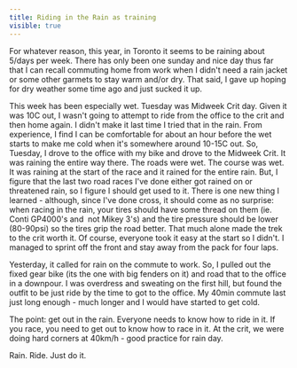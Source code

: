---title: Riding in the Rain as trainingvisible: true---For whatever reason, this year, in Toronto it seems to be raining about 5/days per week. There has only been one sunday and nice day thus far that I can recall commuting home from work when I didn't need a rain jacket or some other garmets to stay warm and/or dry. That said, I gave up hoping for dry weather some time ago and just sucked it up.

This week has been especially wet. Tuesday was Midweek Crit day. Given it was 10C out, I wasn't going to attempt to ride from the office to the crit and then home again. I didn't make it last time I tried that in the rain. From experience, I find I can be comfortable for about an hour before the wet starts to make me cold when it's somewhere around 10-15C out. So, Tuesday, I drove to the office with my bike and drove to the Midweek Crit. It was raining the entire way there. The roads were wet. The course was wet. It was raining at the start of the race and it rained for the entire rain. But, I figure that the last two road races I've done either got rained on or threatened rain, so I figure I should get used to it. There is one new thing I learned - although, since I've done cross, it should come as no surprise: when racing in the rain, your tires should have some thread on them (ie. Conti GP4000's and&nbsp; not Mikey 3's) and the tire pressure should be lower (80-90psi) so the tires grip the road better. That much alone made the trek to the crit worth it. Of course, everyone took it easy at the start so I didn't. I managed to sprint off the front and stay away from the pack for four laps.

Yesterday, it called for rain on the commute to work. So, I pulled out the fixed gear bike (its the one with big fenders on it) and road that to the office in a downpour. I was overdress and sweating on the first hill, but found the outfit to be just ride by the time to got to the office. My 40min commute last just long enough - much longer and I would have started to get cold.

The point: get out in the rain. Everyone needs to know how to ride in it. If you race, you need to get out to know how to race in it. At the crit, we were doing hard corners at 40km/h - good practice for rain day.

Rain. Ride. Just do it.
